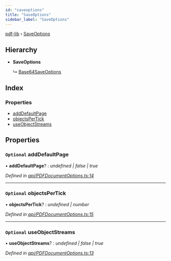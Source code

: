```yaml
---
id: "saveoptions"
title: "SaveOptions"
sidebar_label: "SaveOptions"
---
```


[pdf-lib](../index.md) › [SaveOptions](saveoptions.md)

## Hierarchy

* **SaveOptions**

  ↳ [Base64SaveOptions](base64saveoptions.md)

## Index

### Properties

* [addDefaultPage](saveoptions.md#optional-adddefaultpage)
* [objectsPerTick](saveoptions.md#optional-objectspertick)
* [useObjectStreams](saveoptions.md#optional-useobjectstreams)

## Properties

### `Optional` addDefaultPage

• **addDefaultPage**? : *undefined | false | true*

*Defined in [api/PDFDocumentOptions.ts:14](https://github.com/Hopding/pdf-lib/blob/556c73c/src/api/PDFDocumentOptions.ts#L14)*

___

### `Optional` objectsPerTick

• **objectsPerTick**? : *undefined | number*

*Defined in [api/PDFDocumentOptions.ts:15](https://github.com/Hopding/pdf-lib/blob/556c73c/src/api/PDFDocumentOptions.ts#L15)*

___

### `Optional` useObjectStreams

• **useObjectStreams**? : *undefined | false | true*

*Defined in [api/PDFDocumentOptions.ts:13](https://github.com/Hopding/pdf-lib/blob/556c73c/src/api/PDFDocumentOptions.ts#L13)*

